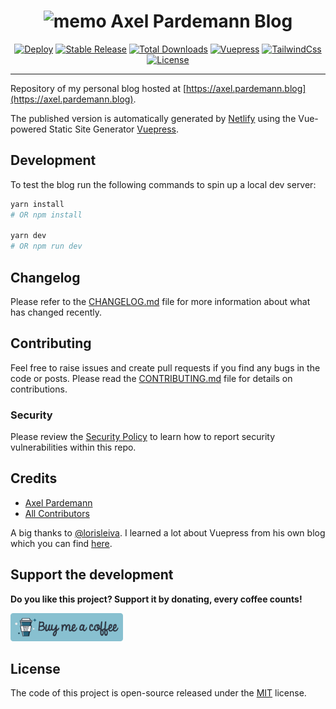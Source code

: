 <div align="center">
    <h1>
        <img width="32" height="32" alt="memo" src="https://github.githubassets.com/images/icons/emoji/unicode/1f4dd.png">
        Axel Pardemann Blog
    </h1>
    <p align="center">
        <a href="https://app.netlify.com/sites/axel-pardemann-blog/deploys"><img alt="Deploy" src="https://img.shields.io/netlify/48be6ea0-d56b-43c5-9bc4-ef6490e2c57e.svg?style=flat-square&label=netlify&logo=netlify&logoColor=eceff4&colorA=4c566a&colorB=b48ead"></a>
        <a href="https://github.com/axelitus/axel.pardemann.blog"><img alt="Stable Release" src="https://img.shields.io/github/v/release/axelitus/axel.pardemann.blog.svg?style=flat-square&label=release&logo=packagist&logoColor=eceff4&colorA=4c566a&colorB=5e81ac"></a>
        <a href="https://github.com/axelitus/axel.pardemann.blog"><img alt="Total Downloads" src="https://img.shields.io/github/downloads/axelitus/axel.pardemann.blog/total.svg?style=flat-square&label=downloads&logoColor=eceff4&colorA=4c566a&colorB=88c0d0"></a> 
        <a href="https://vuepress.vuejs.org"><img alt="Vuepress" src="https://img.shields.io/static/v1.svg?style=flat-square&label=vuepress&logo=vue.js&message=1.5.2&logoColor=eceff4&colorA=4c566a&colorB=88c0d0"></a>
        <a href="https://tailwindcss.com"><img alt="TailwindCss" src="https://img.shields.io/static/v1.svg?style=flat-square&label=tailwindcss&logo=tailwind-css&message=1.5.1&logoColor=eceff4&colorA=4c566a&colorB=88c0d0"></a>
        <a href="https://github.com/axelitus/axel.pardemann.blog/blob/master/LICENSE.md"><img alt="License" src="https://img.shields.io/github/license/axelitus/axel.pardemann.blog.svg?style=flat-square&label=license&logoColor=eceff4&colorA=4c566a&colorB=a3be8c"></a>
    </p>
</div>
<hr>

Repository of my personal blog hosted at [https://axel.pardemann.blog](https://axel.pardemann.blog).

The published version is automatically generated by [Netlify](https://netlify.com) using the Vue-powered Static Site Generator [Vuepress](https://vuepress.vuejs.org/).  

## Development

To test the blog run the following commands to spin up a local dev server:

```bash
yarn install
# OR npm install

yarn dev
# OR npm run dev
```

## Changelog

Please refer to the [CHANGELOG.md](CHANGELOG.md) file for more information about what has changed recently.

## Contributing

Feel free to raise issues and create pull requests if you find any bugs in the code or posts.
Please read the [CONTRIBUTING.md](.github/CONTRIBUTING.md) file for details on contributions.

### Security

Please review the [Security Policy](https://github.com/axelitus/axel.pardemann.blog/security/policy)
to learn how to report security vulnerabilities within this repo.

## Credits

- [Axel Pardemann](https://github.com/axelitus)
- [All Contributors](../../contributors)

A big thanks to [@lorisleiva](https://github.com/lorisleiva). I learned a lot about Vuepress from his own blog which you can find [here](https://github.com/lorisleiva/blog).

## Support the development

**Do you like this project? Support it by donating, every coffee counts!**

<a href="https://www.buymeacoffee.com/axelitus">
    <img src=".assets/buy-me-a-coffee.svg" width="180" alt="Buy me a coffee" />
</a>

## License

The code of this project is open-source released under the [MIT](LICENSE.md) license.
